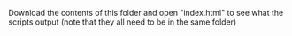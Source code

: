 Download the contents of this folder and open "index.html" to see what the scripts output (note that they all need to be in the same folder)
